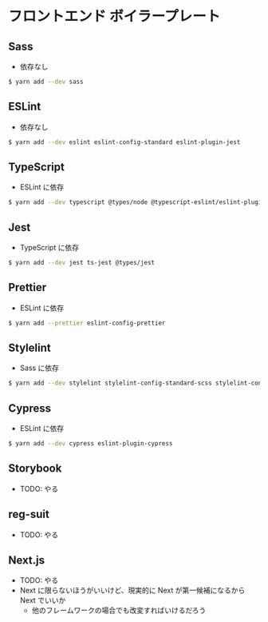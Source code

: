 # フロントエンド ボイラープレート

## Sass
- 依存なし

```bash
$ yarn add --dev sass
```

## ESLint
- 依存なし

```bash
$ yarn add --dev eslint eslint-config-standard eslint-plugin-jest
```

## TypeScript
- ESLint に依存

```bash
$ yarn add --dev typescript @types/node @typescript-eslint/eslint-plugin @typescript-eslint/parser
```

## Jest
- TypeScript に依存

```bash
$ yarn add --dev jest ts-jest @types/jest
```

## Prettier
- ESLint に依存

```bash
$ yarn add --prettier eslint-config-prettier
```

## Stylelint
- Sass に依存

```bash
$ yarn add --dev stylelint stylelint-config-standard-scss stylelint-config-recess-order postcss
```

## Cypress
- ESLint に依存

```bash
$ yarn add --dev cypress eslint-plugin-cypress
```

## Storybook
- TODO: やる

## reg-suit
- TODO: やる

## Next.js
- TODO: やる
- Next に限らないほうがいいけど、現実的に Next が第一候補になるから Next でいいか
  - 他のフレームワークの場合でも改変すればいけるだろう
